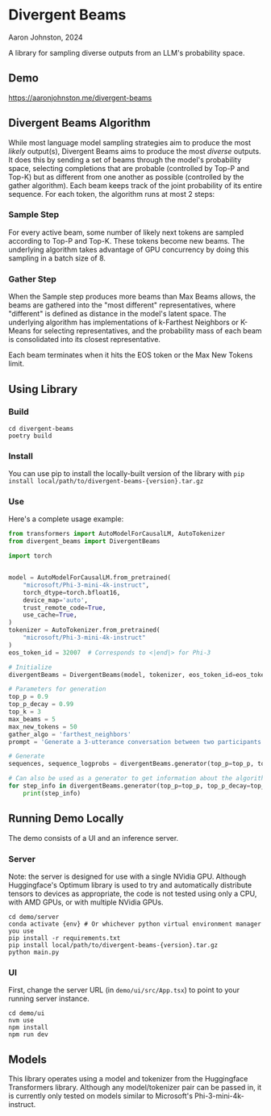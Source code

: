 # Divergent Beams

Aaron Johnston, 2024

A library for sampling diverse outputs from an LLM's probability space.

## Demo

https://aaronjohnston.me/divergent-beams

## Divergent Beams Algorithm

While most language model sampling strategies aim to produce the most
_likely_ output(s), Divergent Beams aims to produce the most
_diverse_ outputs. It does this by sending a set of beams
through the model's probability space, selecting completions that
are probable (controlled by Top-P and Top-K) but as different from
one another as possible (controlled by the gather algorithm). Each
beam keeps track of the joint probability of its entire sequence.
For each token, the algorithm runs at most 2 steps:

### Sample Step

For every active beam, some number of likely next tokens are sampled
according to Top-P and Top-K. These tokens become new beams. The
underlying algorithm takes advantage of GPU concurrency by doing
this sampling in a batch size of 8.

### Gather Step

When the Sample step produces more beams than Max Beams allows, the
beams are gathered into the "most different" representatives, where
"different" is defined as distance in the model's latent space. The
underlying algorithm has implementations of k-Farthest Neighbors or
K-Means for selecting representatives, and the probability mass of
each beam is consolidated into its closest representative.

Each beam terminates when it hits the EOS token or the Max New
Tokens limit.

## Using Library

### Build

```
cd divergent-beams
poetry build
```

### Install

You can use pip to install the locally-built version of the library with `pip install local/path/to/divergent-beams-{version}.tar.gz`

### Use

Here's a complete usage example:

```python
from transformers import AutoModelForCausalLM, AutoTokenizer
from divergent_beams import DivergentBeams

import torch


model = AutoModelForCausalLM.from_pretrained(
    "microsoft/Phi-3-mini-4k-instruct",
    torch_dtype=torch.bfloat16,
    device_map='auto',
    trust_remote_code=True,
    use_cache=True,
)
tokenizer = AutoTokenizer.from_pretrained(
    "microsoft/Phi-3-mini-4k-instruct"
)
eos_token_id = 32007  # Corresponds to <|end|> for Phi-3

# Initialize
divergentBeams = DivergentBeams(model, tokenizer, eos_token_id=eos_token_id, batch_size=8)

# Parameters for generation
top_p = 0.9
top_p_decay = 0.99
top_k = 3
max_beams = 5
max_new_tokens = 50
gather_algo = 'farthest_neighbors'
prompt = 'Generate a 3-utterance conversation between two participants.'

# Generate
sequences, sequence_logprobs = divergentBeams.generator(top_p=top_p, top_p_decay=top_p_decay, top_k=top_k, max_beams=max_beams, max_new_tokens=max_new_tokens, gather_algo=gather_algo, prompt=prompt)

# Can also be used as a generator to get information about the algorithm state at each step, useful for debugging.
for step_info in divergentBeams.generator(top_p=top_p, top_p_decay=top_p_decay, top_k=top_k, max_beams=max_beams, max_new_tokens=max_new_tokens, gather_algo=gather_algo, prompt=prompt):
    print(step_info)

```

## Running Demo Locally

The demo consists of a UI and an inference server.

### Server

Note: the server is designed for use with a single NVidia GPU. Although Huggingface's Optimum library is
used to try and automatically distribute tensors to devices as appropriate, the code is not tested using only
a CPU, with AMD GPUs, or with multiple NVidia GPUs.

```
cd demo/server
conda activate {env} # Or whichever python virtual environment manager you use
pip install -r requirements.txt
pip install local/path/to/divergent-beams-{version}.tar.gz
python main.py
```

### UI

First, change the server URL (in `demo/ui/src/App.tsx`) to point to your running server instance.

```
cd demo/ui
nvm use
npm install
npm run dev
```

## Models

This library operates using a model and tokenizer from the Huggingface Transformers library. Although any model/tokenizer pair can be passed in, it is currently only tested on models similar to Microsoft's Phi-3-mini-4k-instruct.
